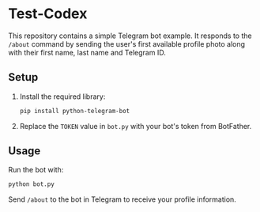 # Test-Codex

This repository contains a simple Telegram bot example. It responds to the `/about` command by sending the user's first available profile photo along with their first name, last name and Telegram ID.

## Setup

1. Install the required library:
   ```bash
   pip install python-telegram-bot
   ```
2. Replace the `TOKEN` value in `bot.py` with your bot's token from BotFather.

## Usage

Run the bot with:
```bash
python bot.py
```

Send `/about` to the bot in Telegram to receive your profile information.
